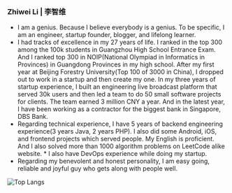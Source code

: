 ### Zhiwei Li | 李智维

* I am a genius. Because I believe everybody is a genius. To be specific, I am an engineer, startup founder, blogger, and lifelong learner.
* I had tracks of excellence in my 27 years of life. I ranked in the top 300 among the 100k students in Guangzhou High School Entrance Exam. And I ranked top 300 in NOIP(National Olympiad in Informatics in Provinces) in Guangdong Provinces in my high school. After my first year at Beijing Forestry University(Top 100 of 3000 in China), I dropped out to work in a startup and then create my one. In my three years of startup experience, I built an engineering live broadcast platform that served 30k users and then led a team to do 50 small software projects for clients. The team earned 3 million CNY a year. And in the latest year, I have been working as a contractor for the biggest bank in Singapore, DBS Bank.
* Regarding technical experience, I have 5 years of backend engineering experience(3 years Java, 2 years PHP). I also did some Android, iOS, and frontend projects which served people. My English is proficient. And I also solved more than 1000 algorithm problems on LeetCode alike website. * I also have DevOps experience while doing my startup.
* Regarding my benevolent and honest personality, I am easy going, reliable and joyful guy who gets along with people well.

![Top Langs](https://github-readme-stats.vercel.app/api/top-langs/?username=lzwjava&layout=compact&langs_count=10&bg_color=100,33efdb,99a82a&text_color=fff&title_color=fff)

